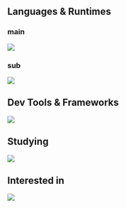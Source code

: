 ## Languages & Runtimes

### main
![](https://skillicons.dev/icons?i=python,regex,nodejs,typescript,js&perline=6)

### sub
![](https://skillicons.dev/icons?i=cpp,rust,cs&perline=6)

## Dev Tools & Frameworks

![](https://skillicons.dev/icons?i=git,aws,dynamodb,docker,debian,nginx,vite,react,fastapi,flask,nestjs,vscode,vim&perline=6)

## Studying

![](https://skillicons.dev/icons?i=postgres,prisma,kubernetes,go&perline=6)

## Interested in

![](https://skillicons.dev/icons?i=mysql,remix,tauri,wasm,svelte,haskell,scala&perline=6)
